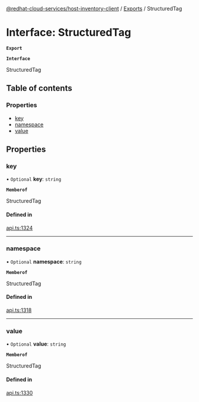 [@redhat-cloud-services/host-inventory-client](../README.md) / [Exports](../modules.md) / StructuredTag

# Interface: StructuredTag

**`Export`**

**`Interface`**

StructuredTag

## Table of contents

### Properties

- [key](StructuredTag.md#key)
- [namespace](StructuredTag.md#namespace)
- [value](StructuredTag.md#value)

## Properties

### key

• `Optional` **key**: `string`

**`Memberof`**

StructuredTag

#### Defined in

[api.ts:1324](https://github.com/RedHatInsights/javascript-clients/blob/master/packages/host-inventory/api.ts#L1324)

___

### namespace

• `Optional` **namespace**: `string`

**`Memberof`**

StructuredTag

#### Defined in

[api.ts:1318](https://github.com/RedHatInsights/javascript-clients/blob/master/packages/host-inventory/api.ts#L1318)

___

### value

• `Optional` **value**: `string`

**`Memberof`**

StructuredTag

#### Defined in

[api.ts:1330](https://github.com/RedHatInsights/javascript-clients/blob/master/packages/host-inventory/api.ts#L1330)
